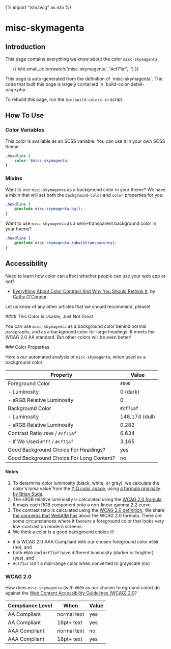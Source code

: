 {% import "ishi.twig" as ishi %}
# misc-skymagenta

## Introduction

This page contains everything we know about the color `misc-skymagenta`:

<div class="grid">
    <div class="cell">
        <div class="swatch">
            <ul>
                {{ ishi.small_colorswatch('misc-skymagenta', '#cf71af', '') }}
            </ul>
        </div>
    </div>
</div>

<div class="callout attention" markdown="1">
This page is auto-generated from the definition of `misc-skymagenta`. The code that built this page is largely contained in `build-color-detail-page.php`.

To rebuild this page, run the `bin/build-colors.sh` script.
</div>

## How To Use

### Color Variables

This color is available as an SCSS variable. You can use it in your own SCSS theme:

```scss
.headline {
    color: $misc-skymagenta;
}
```

### Mixins

Want to use `misc-skymagenta` as a background color in your theme? We have a mixin that will set both the `background-color` and `color` properties for you:

```scss
.headline {
    @include misc-skymagenta-bg();
}
```

Want to use `misc-skymagenta` as a semi-transparent background color in your theme?

```scss
.headline {
    @include misc-skymagenta-rgba($transparency);
}
```

## Accessibility

Need to learn how color can affect whether people can use your web app or not?

* [Everything About Color Contrast And Why You Should Rethink It](https://www.smashingmagazine.com/2014/10/color-contrast-tips-and-tools-for-accessibility/), by [Cathy O'Connor](http://www.twitter.com/cagocon)

Let us know of any other articles that we should recommend, please!
<div class="callout warning" markdown="1">
#### This Color Is Usable, Just Not Great

You can use `misc-skymagenta` as a background color behind normal paragraphs, and as a background color for large headings. It meets the WCAG 2.0 AA standard. But other colors will be even better!
</div>
### Color Properties

Here's our automated analysis of `misc-skymagenta`, when used as a background color:

Property | Value
---------|------
Foreground Color | `#000`
- Luminosity | 0 (dark)
- sRGB Relative Luminosity | 0
Background Color | `#cf71af`
- Luminosity | 148.174 (dull)
- sRGB Relative Luminosity | 0.282
Contrast Ratio `#000` / `#cf71af` | 6.634
- If We Used `#fff` / `#cf71af` | 3.165
Good Background Choice For Headings? | yes
Good Background Choice For Long Content? | no

#### Notes

1. To determine color luminosity (black, white, or gray), we calculate the color's luma value from the [YIQ color space](https://en.wikipedia.org/wiki/YIQ), using [a formula originally by Brian Suda](https://24ways.org/2010/calculating-color-contrast/).
1. The sRGB relative luminosity is calculated using the [WCAG 2.0 formula](https://www.w3.org/TR/WCAG20/#relativeluminancedef). It maps each RGB component onto a non-linear gamma 2.2 curve.
1. The contrast ratio is calculated using the [WCAG 2.0 definition](https://www.w3.org/TR/2008/REC-WCAG20-20081211/#contrast-ratiodef). We share [the concerns that WebAIM has](http://webaim.org/blog/wcag-2-1-feedback/) about the WCAG 2.0 formula. There are some circumstances where it favours a foreground color that looks very low-contrast on modern screens.
1. We think a color is a good background choice if:
  - it is WCAG 2.0 AAA Compliant with our chosen foreground color `#000` (no), and
  - both `#000` and `#cf71af` have different luminosity (darker or brighter) (yes), and
  - `#cf71af` isn't a mid-range color when converted to grayscale (no)

### WCAG 2.0

How does `misc-skymagenta` (with `#000` as our chosen foreground color) do against the [Web Content Accessibility Guidelines (WCAG) 2.0](https://www.w3.org/TR/WCAG20/)?

Compliance Level | When | Value
-----------------|------|------
AA Compliant | normal text | yes
AA Compliant | 18pt+ text | yes
AAA Compliant | normal text | no
AAA Compliant | 18pt+ text | yes